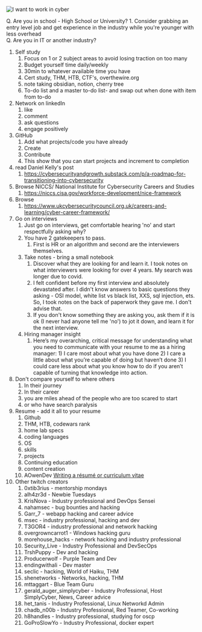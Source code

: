 ![I want to work in cyber](https://imgur.com/a/UeBUasg "Cyber meme")

Q. Are you in school - High School or University?
	1. Consider grabbing an entry level job and get experience in the industry while you're younger with less overhead  
Q. Are you in IT or another industry?

1. Self study
	1. Focus on 1 or 2 subject areas to avoid losing traction on too many
	3. Budget yourself time daily/weekly 
	4. 30min to whatever available time you have
	5. Cert study, THM, HTB, CTF's, overthewire.org
	6. note taking obsidian, notion, cherry tree
	7. To-do list and a master to-do list- and swap out when done with item from to-do
2. Network on linkedIn
	1. like
	2. comment
	3. ask questions
	4. engage positively
3. GitHub
	1. Add what projects/code you have already
	2. Create
	3. Contribute
	4. This show that you can start projects and increment to completion
4. read Daniel Kelly's post 
	1. https://cybersecurityandgrowth.substack.com/p/a-roadmap-for-transitioning-into-cybersecurity 
5. Browse NICCS/ National Institute for Cybersecurity Careers and Studies
	1. https://niccs.cisa.gov/workforce-development/nice-framework
6. Browse 
	1. https://www.ukcybersecuritycouncil.org.uk/careers-and-learning/cyber-career-framework/
7. Go on interviews
	1. Just go on interviews, get comfortable hearing 'no'  and start respectfully asking why?
	2. You have 2 gatekeepers to pass. 
		1. First is HR or an algorithm and second are the interviewers themselves.
	3. Take notes - bring a small notebook
		1. Discover what they are looking for and learn it. I took notes on what interviewers were looking for over 4 years. My search was longer due to covid. 
		2. I felt confident before my first interview and absolutely devastated after. I didn't know answers to basic questions they asking - OSI model, white list vs black list, XXS, sql injection, ets.  So, I took notes on the back of paperwork they gave me. I don't advise that. 
		3. If you don't know something they are asking you, ask them if it is ok (I never had anyone tell me 'no') to jot it down, and learn it for the next interview.
	4. Hiring manager insight
		1. Here’s my overarching, critical message for understanding what you need to communicate with your resume to me as a hiring manager: 1) I care most about what you have done 2) I care a little about what you’re capable of doing but haven’t done 3) I could care less about what you know how to do if you aren’t capable of turning that knowledge into action.
8. Don't compare yourself to where others 
	1.  In their journey
	2.  In their career
	3.  you are miles ahead of the people who are too scared to start
	4.  or who have search paralysis
9. Resume - add it all to your resume
	1. Github
	2. THM, HTB, codewars rank
	3. home lab specs
	4. coding languages
	5. OS 
	6. skills
	7. projects
	8. Continuing education
	9. content creation
	10. AOwenDev [Writing a résumé or curriculum vitae](https://andrewowen.net/blog/writing-a-resume-or-cv/)
10. Other twitch creators
	1.  0xtib3rius - mentorship mondays
	2.  alh4zr3d - Newbie Tuesdays
	3.  KrisNova - Industry professional and DevOps Sensei
	4.  nahamsec - bug bounties and hacking
	5.  Garr_7 - webapp hacking and career advice
	6.  msec - industry professional, hacking and dev
	7.  T3GOR4 - industry professional and network hacking
	8.  overgrowncarrot1 - Windows hacking guru
	9.  morehouse_hacks - network hacking and industry professional
	10.  Security_Live - Industry Professional and DevSecOps
	11.  TrshPuppy - Dev and hacking
	12.  Producerwolf - Purple Team and Dev
	13.  endingwithali - Dev master
	14.  seclic - hacking, World of Haiku, THM
	15.  shenetworks - Networks, hacking, THM
	16.  mttaggart - Blue Team Guru
	17.  gerald_auger_simplycyber - Industry Professional, Host SimplyCyber, News, Career advice
	18.  het_tanis - Industry Professional, Linux Networkd Admin
	19.  chadb_n00b - Industry Professional, Red Teamer, Co-working
	20. h8handles - Industry professional, studying for oscp
	21. GoProSlowYo - Industry Professional, docker expert







